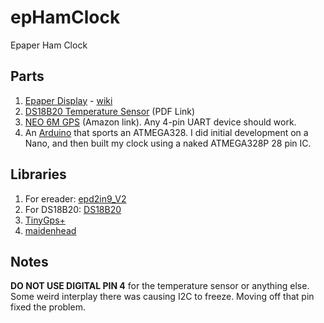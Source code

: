 # epHamClock
Epaper Ham Clock

## Parts

1. [Epaper Display](https://www.waveshare.com/product/displays/e-paper/epaper-2/2.9inch-e-paper-module.htm?___SID=U) - [wiki](https://www.waveshare.com/wiki/2.9inch_e-Paper_Module)
2. [DS18B20 Temperature Sensor](https://datasheets.maximintegrated.com/en/ds/DS18B20.pdf) (PDF Link)
3. [NEO 6M GPS](https://www.amazon.com/HiLetgo-GY-NEO6MV2-Controller-Ceramic-Antenna/dp/B01D1D0F5M) (Amazon link). Any 4-pin UART device should work.
4. An [Arduino](https://www.arduino.cc/) that sports an ATMEGA328. I did initial development on a Nano, and then built my clock using a naked ATMEGA328P 28 pin IC.


## Libraries
1. For ereader: [epd2in9_V2](https://github.com/waveshare/e-Paper/tree/master/Arduino/epd2in9_V2)
2. For DS18B20: [DS18B20](https://github.com/matmunk/DS18B20)
3. [TinyGps+](http://arduiniana.org/libraries/tinygpsplus/)
4. [maidenhead](https://www.arduino.cc/reference/en/libraries/maidenhead/)

## Notes

<b>DO NOT USE DIGITAL PIN 4</b> for the temperature sensor or anything else. Some weird interplay there was causing I2C to freeze. Moving off that pin fixed the problem.




